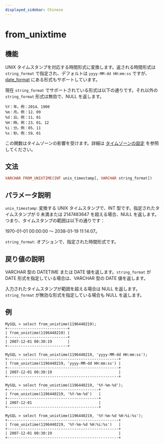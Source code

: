 ```yaml
---
displayed_sidebar: Chinese
---
```


# from_unixtime

## 機能

UNIX タイムスタンプを対応する時間形式に変換します。返される時間形式は `string_format` で指定され、デフォルトは `yyyy-MM-dd HH:mm:ss` ですが、[date_format](./date_format.md) にある形式もサポートしています。

現在 `string_format` でサポートされている形式は以下の通りです。それ以外の `string_format` 形式は無効で、NULL を返します。

```plain text
%Y：年。例：2014、1900
%m：月。例：12、09
%d：日。例：11、01
%H：時。例：23、01、12
%i：分。例：05、11
%s：秒。例：59、01
```

この関数はタイムゾーンの影響を受けます。詳細は [タイムゾーンの設定](../../../administration/timezone.md) を参照してください。

## 文法

```Haskell
VARCHAR FROM_UNIXTIME(INT unix_timestamp[, VARCHAR string_format])
```

## パラメータ説明

`unix_timestamp`: 変換する UNIX タイムスタンプで、INT 型です。指定されたタイムスタンプが 0 未満または 2147483647 を超える場合、NULL を返します。つまり、タイムスタンプの範囲は以下の通りです：

1970-01-01 00:00:00 ～ 2038-01-19 11:14:07。

`string_format`: オプションで、指定された時間形式です。

## 戻り値の説明

VARCHAR 型の DATETIME または DATE 値を返します。`string_format` が DATE 形式を指定している場合は、VARCHAR 型の DATE 値を返します。

入力されたタイムスタンプが範囲を超える場合は NULL を返します。`string_format` が無効な形式を指定している場合も NULL を返します。

## 例

```plain text
MySQL > select from_unixtime(1196440219);
+---------------------------+
| from_unixtime(1196440219) |
+---------------------------+
| 2007-12-01 00:30:19       |
+---------------------------+

MySQL > select from_unixtime(1196440219, 'yyyy-MM-dd HH:mm:ss');
+--------------------------------------------------+
| from_unixtime(1196440219, 'yyyy-MM-dd HH:mm:ss') |
+--------------------------------------------------+
| 2007-12-01 00:30:19                              |
+--------------------------------------------------+

MySQL > select from_unixtime(1196440219, '%Y-%m-%d');
+-----------------------------------------+
| from_unixtime(1196440219, '%Y-%m-%d')   |
+-----------------------------------------+
| 2007-12-01                              |
+-----------------------------------------+

MySQL > select from_unixtime(1196440219, '%Y-%m-%d %H:%i:%s');
+--------------------------------------------------+
| from_unixtime(1196440219, '%Y-%m-%d %H:%i:%s')   |
+--------------------------------------------------+
| 2007-12-01 00:30:19                              |
+--------------------------------------------------+
```
